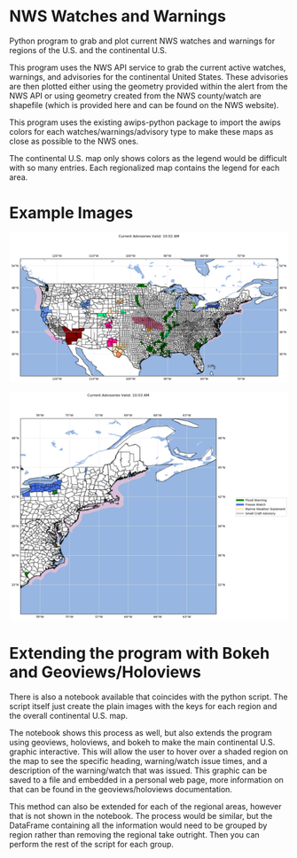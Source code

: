 # NWS Watches and Warnings
 Python program to grab and plot current NWS watches and warnings for regions of the U.S. and the continental U.S.

This program uses the NWS API service to grab the current active watches, warnings, and advisories for the continental United States. These advisories are then plotted either using the geometry provided within the alert from the NWS API or using geometry created from the NWS county/watch are shapefile (which is provided here and can be found on the NWS website). 

This program uses the existing awips-python package to import the awips colors for each watches/warnings/advisory type to make these maps as close as possible to the NWS ones.

The continental U.S. map only shows colors as the legend would be difficult with so many entries. Each regionalized map contains the legend for each area. 

# Example Images

![ContinentalUSExample](/example_images/continentalus.png)

![RegionalNEExample](/example_images/ne.png)

# Extending the program with Bokeh and Geoviews/Holoviews

There is also a notebook available that coincides with the python script. The script itself just create the plain images with the keys for each region and the overall continental U.S. map.

The notebook shows this process as well, but also extends the program using geoviews, holoviews, and bokeh to make the main continental U.S. graphic interactive. This will allow the user to hover over a shaded region on the map to see the specific heading, warning/watch issue times, and a description of the warning/watch that was issued. This graphic can be saved to a file and embedded in a personal web page, more information on that can be found in the geoviews/holoviews documentation.

This method can also be extended for each of the regional areas, however that is not shown in the notebook. The process would be similar, but the DataFrame containing all the information would need to be grouped by region rather than removing the regional take outright. Then you can perform the rest of the script for each group.
